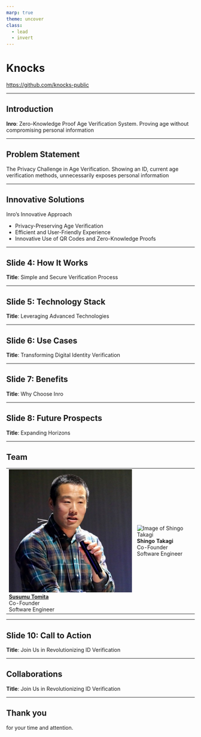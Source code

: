 ```yaml
---
marp: true
theme: uncover
class:
  - lead
  - invert
---
```


# Knocks

https://github.com/knocks-public

---

## Introduction

**Inro**: Zero-Knowledge Proof Age Verification System.
Proving age without compromising personal information

---

## Problem Statement

The Privacy Challenge in Age Verification.
Showing an ID, current age verification methods, unnecessarily exposes personal information

---

## Innovative Solutions

Inro’s Innovative Approach

- Privacy-Preserving Age Verification
- Efficient and User-Friendly Experience
- Innovative Use of QR Codes and Zero-Knowledge Proofs

---

## Slide 4: How It Works

**Title**: Simple and Secure Verification Process

---

## Slide 5: Technology Stack

**Title**: Leveraging Advanced Technologies

---

## Slide 6: Use Cases

**Title**: Transforming Digital Identity Verification

---

## Slide 7: Benefits

**Title**: Why Choose Inro

---

## Slide 8: Future Prospects

**Title**: Expanding Horizons

---

## Team

<table>
  <tr>
    <td>
      <img src="./images/SusumuTomita.jpeg" alt="Image of Susumu Tomita">
      <br>
      <b><a href="https://susumutomita.netlify.app/">Susumu Tomita</a></b>
      <br>
      Co-Founder
      <br>
      Software Engineer
    </td>
    <td>
      <img src="./images/ShingoTakagi.png" alt="Image of Shingo Takagi">
      <br>
      <b>Shingo Takagi</b>
      <br>
      Co-Founder
      <br>
      Software Engineer
    </td>
  </tr>
</table>

---

## Slide 10: Call to Action

**Title**: Join Us in Revolutionizing ID Verification

---

## Collaborations

**Title**: Join Us in Revolutionizing ID Verification

---

## Thank you

for your time and attention.
